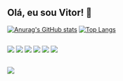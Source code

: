 ## Olá, eu sou Vitor! 👋

 
  [![Anurag's GitHub stats](https://github-readme-stats.vercel.app/api?username=VitorSam0w0&theme=dark_VitorSam0w0)](https://github.com/anuraghazra/github-readme-stats)
  [![Top Langs](https://github-readme-stats.vercel.app/api/top-langs/?username=VitorSam0w0)](https://github.com/anuraghazra/github-readme-stats)

  ##
  <img src="https://img.icons8.com/nolan/70/java-coffee-cup-logo.png" /> <img src="https://img.icons8.com/bubbles/70/pixel-cat.png" /> <img src="https://img.icons8.com/bubbles/70/bright-moon.png" /> <img src="https://img.icons8.com/bubbles/70/kawaii-pizza.png" /> <img src="https://img.icons8.com/bubbles/70/pokemon.png" /> <img src="https://img.icons8.com/bubbles/70/mana.png" />
  
  ##
  <img src="https://data.whicdn.com/images/271624292/original.gif" />
